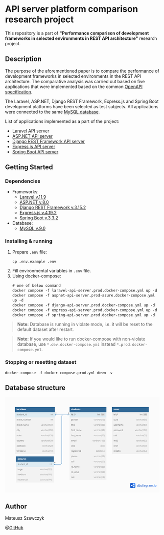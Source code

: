 # API server platform comparison research project

This repository is a part of **"Performance comparison of development frameworks in selected environments in REST API architecture"** research project.

## Description

The purpose of the aforementioned paper is to compare the performance of development frameworks in selected environments in the REST API architecture. The comparative analysis was carried out based on five applications that were implemented based on the common [OpenAPI specification](openapi.yaml).

The Laravel, ASP.NET, Django REST Framework, Express.js and Spring Boot development platforms have been selected as test subjects. All applications were connected to the same [MySQL database](database/db.sql). 

List of applications implemented as a part of the project:
- [Laravel API server](https://github.com/MAtt5816/laravel-api-server) 
- [ASP.NET API server](https://github.com/MAtt5816/aspNet-api-server) 
- [Django REST Framework API server](https://github.com/MAtt5816/django-api-server) 
- [Express.js API server](https://github.com/MAtt5816/expressJS-api-server) 
- [Spring Boot API server](https://github.com/MAtt5816/spring-api-server) 

## Getting Started

### Dependencies

* Frameworks:
  * [Laravel v.11.9](https://github.com/laravel/laravel/tree/11.x)
  * [ASP.NET v.8.0](https://github.com/dotnet/aspnetcore/tree/v8.0.6)
  * [Django REST Framework v.3.15.2](https://github.com/encode/django-rest-framework/tree/3.15.2)
  * [Express.js v.4.19.2](https://github.com/expressjs/express/tree/4.19.2)
  * [Spring Boot v.3.3.2](https://github.com/spring-projects/spring-boot/tree/v3.3.2)
* Database:
  * [MySQL v.9.0](https://hub.docker.com/_/mysql)

### Installing & running

1. Prepare `.env` file:
    ```shell
    cp .env.example .env
    ```
2. Fill environmental variables in `.env` file.
3. Using docker-compose:
    ```shell
    # one of below command
    docker compose -f laravel-api-server.prod.docker-compose.yml up -d
    docker compose -f aspnet-api-server.prod-azure.docker-compose.yml up -d
    docker compose -f django-api-server.prod.docker-compose.yml up -d
    docker compose -f express-api-server.prod.docker-compose.yml up -d
    docker compose -f spring-api-server.prod.docker-compose.yml up -d
    ```

> **Note:** Database is running in violate mode, i.e. it will be reset to the default dataset after restart.

> **Note:** If you would like to run docker-compose with non-violate database, use `*.dev.docker-compose.yml` instead `*.prod.docker-compose.yml`.

### Stopping or resetting dataset
```shell
docker-compose -f docker-compose.prod.yml down -v
```

## Database structure

![student_data DB schema.png](database/student_data%20DB%20schema.png)

## Author

Mateusz Szewczyk

@[GitHub](https://github.com/MAtt5816)
